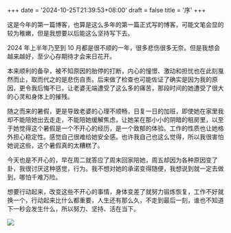 +++
date = '2024-10-25T21:39:53+08:00'
draft = false
title = '序'
+++


这是今年的第一篇博客，也算是这么多年的第一篇正式写的博客，可能文笔会显的较为稚嫩，但是我想要以后能这么坚持写下去。

2024 年上半年乃至到 10 月都是很不顺的一年，很多悲伤很多无奈。但是我想会越来越好，至少心存期待才会来日花开。

本来顺利的备孕，被不知原因的胎停的打断，内心的憧憬、激动和担忧也在此刻戛然而止，取而代之的是悲伤自责。后来做了检查也可能佐证了确实是因为我的原因，更令我后悔不已，让老婆无端遭受了这么多的痛苦，那段时间的她遭受了很大的心灵和身体上的摧残。

随之而来的暑假，更是导致老婆的心理不顺畅，日复一日的加班，即使她在家里我却不能陪她出去走走，不能陪她缓解焦虑，让她呆在那小小的阴暗的租房里，以至于她觉得这个暑假是一个不开心的经历，是一个致郁的体验。工作的性质也让她格外担心稳定性。感觉自己很难给她安全感。也许我自己也这么觉得，所以我很害怕她说这些，这个暑假真的太糟糕了。

今天也是不开心的，早在周二就答应了周末回家陪她，周五却因为各种原因变了卦，我很讨厌这种感觉，行为。我不想对她的承诺变得随便，我想说到就一定去做到，哪怕千难万险。

想要行动起来，改变这些不开心的事情，身体变差了就努力锻炼恢复，工作不好就换一个，行动起来比什么都重要，人生还有那么久，不走到最后一刻，谁也不知道下一秒会发生什么，所以努力、坚持、活在当下。


![](http://ipv4.zhangyk.space:9089/pic/2024/10/25/671ba2535e144.jpg)